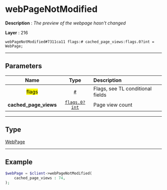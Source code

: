 # webPageNotModified

**Description** : *The preview of the webpage hasn&#039;t changed*

**Layer** : 216

```tl
webPageNotModified#7311ca11 flags:# cached_page_views:flags.0?int = WebPage;
```

---

## Parameters

| Name | Type | Description |
| :---: | :---: | :--- |
| <mark>flags</mark> | [`#`](type/#) | Flags, see TL conditional fields |
| **cached_page_views** | [`flags.0?int`](type/int) | Page view count |

---

## Type

[WebPage](type/WebPage)

---

## Example

```php
$webPage = $client->webPageNotModified(
	cached_page_views : 74,
);
```